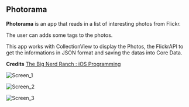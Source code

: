 
## Photorama

**Photorama** is an app that reads in a list of interesting photos from Flickr.

The user can adds some tags to the photos.

This app works with CollectionView to display the Photos, the FlickrAPI to get the informations in JSON format and saving the datas into Core Data.  

**Credits** [The Big Nerd Ranch : iOS Programming](https://www.bignerdranch.com/books/ios-programming/) 

![Screen_1](https://photos-2.dropbox.com/t/2/AABU-6tPJxFCExJOMA5JcAk8L1NhgPcB63PmUVtLADYjRg/12/2191566/png/32x32/3/1496764800/0/2/photorama_1.png/EKnF3QEYrov8OCAHKAc/WsytV9mI_3uos0a3jQ6MMsKA3BPv-khK3-LvK3-StD0?dl=0&size=1600x1200&size_mode=3)

![Screen_2](https://photos-4.dropbox.com/t/2/AABJCHv5cfKi0V0yQFXAhvjFOiMtJbyg9AjI5mAPiwFNLg/12/2191566/png/32x32/3/1496764800/0/2/photorama_2.png/EKnF3QEYrov8OCAHKAc/O-9BiRJsF9b7BAyu-kC85rJIJROLqmsD5r9qnLRosMQ?dl=0&size=1600x1200&size_mode=3)

![Screen_3](https://photos-1.dropbox.com/t/2/AADaAuBsuS049HBQ9wiTgIW9B_Nz99bGW1ZBwlicWrwY3w/12/2191566/png/32x32/3/1496764800/0/2/photorama_3.png/EKnF3QEYrov8OCAHKAc/PLUlKgQN31k98KVsZeoKaVnP9KrXtY1TR5KTt-EXCGA?dl=0&size=1600x1200&size_mode=3)
